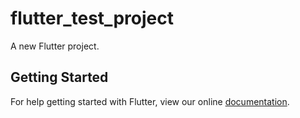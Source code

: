 # flutter_test_project

A new Flutter project.

## Getting Started

For help getting started with Flutter, view our online
[documentation](https://flutter.io/).
